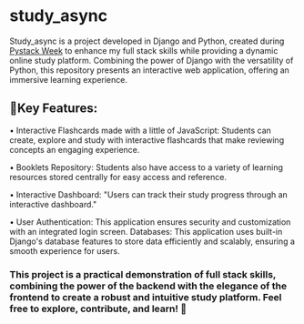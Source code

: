 # study_async

Study_async is a project developed in Django and Python, created during [Pystack Week](https://pythonando.com.br/) to enhance my full stack skills while providing a dynamic online study platform. Combining the power of Django with the versatility of Python, this repository presents an interactive web application, offering an immersive learning experience.  

## 🔑Key Features:  

• Interactive Flashcards made with a little of JavaScript: Students can create, explore and study with interactive flashcards that make reviewing concepts an engaging experience. 

• Booklets Repository: Students also have access to a variety of learning resources stored centrally for easy access and reference. 

• Interactive Dashboard: "Users can track their study progress through an interactive dashboard." 

• User Authentication: This application ensures security and customization with an integrated login screen. 
Databases: This application uses built-in Django's database features to store data efficiently and scalably, ensuring a smooth experience for users. 

### This project is a practical demonstration of full stack skills, combining the power of the backend with the elegance of the frontend to create a robust and intuitive study platform. Feel free to explore, contribute, and learn! 🚀
